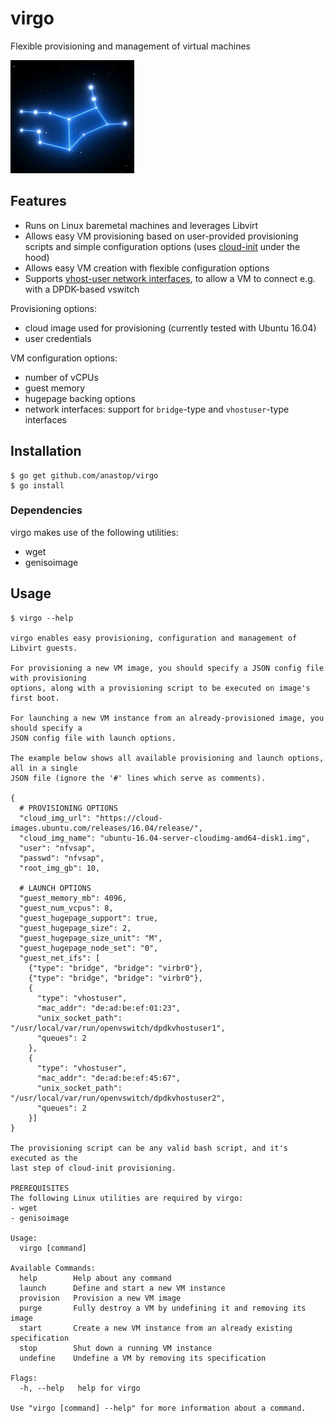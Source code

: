 # virgo

Flexible provisioning and management of virtual machines 

![virgo](./virgo.png)

## Features

- Runs on Linux baremetal machines and leverages Libvirt
- Allows easy VM provisioning based on user-provided provisioning scripts and simple configuration options (uses [cloud-init](https://cloudinit.readthedocs.io/en/latest/) under the hood)
- Allows easy VM creation with flexible configuration options
- Supports [vhost-user network interfaces](https://libvirt.org/formatdomain.html#elementVhostuser), to allow a VM to connect e.g. with a  DPDK-based vswitch

Provisioning options: 
- cloud image used for provisioning (currently tested with Ubuntu 16.04)
- user credentials

VM configuration options: 
- number of vCPUs
- guest memory
- hugepage backing options
- network interfaces: support for `bridge`-type and `vhostuser`-type interfaces

## Installation

```console
$ go get github.com/anastop/virgo
$ go install
```

### Dependencies

virgo makes use of the following utilities: 
- wget
- genisoimage

## Usage 

```console
$ virgo --help

virgo enables easy provisioning, configuration and management of Libvirt guests.

For provisioning a new VM image, you should specify a JSON config file with provisioning
options, along with a provisioning script to be executed on image's first boot.

For launching a new VM instance from an already-provisioned image, you should specify a
JSON config file with launch options.

The example below shows all available provisioning and launch options, all in a single
JSON file (ignore the '#' lines which serve as comments).

{
  # PROVISIONING OPTIONS
  "cloud_img_url": "https://cloud-images.ubuntu.com/releases/16.04/release/",
  "cloud_img_name": "ubuntu-16.04-server-cloudimg-amd64-disk1.img",
  "user": "nfvsap",
  "passwd": "nfvsap",
  "root_img_gb": 10,

  # LAUNCH OPTIONS
  "guest_memory_mb": 4096,
  "guest_num_vcpus": 8,
  "guest_hugepage_support": true,
  "guest_hugepage_size": 2,
  "guest_hugepage_size_unit": "M",
  "guest_hugepage_node_set": "0",
  "guest_net_ifs": [
    {"type": "bridge", "bridge": "virbr0"},
    {"type": "bridge", "bridge": "virbr0"},
    {
      "type": "vhostuser",
      "mac_addr": "de:ad:be:ef:01:23",
      "unix_socket_path": "/usr/local/var/run/openvswitch/dpdkvhostuser1",
      "queues": 2
    },
    {
      "type": "vhostuser",
      "mac_addr": "de:ad:be:ef:45:67",
      "unix_socket_path": "/usr/local/var/run/openvswitch/dpdkvhostuser2",
      "queues": 2
    }]
}

The provisioning script can be any valid bash script, and it's executed as the
last step of cloud-init provisioning.

PREREQUISITES
The following Linux utilities are required by virgo:
- wget
- genisoimage

Usage:
  virgo [command]

Available Commands:
  help        Help about any command
  launch      Define and start a new VM instance
  provision   Provision a new VM image
  purge       Fully destroy a VM by undefining it and removing its image
  start       Create a new VM instance from an already existing specification
  stop        Shut down a running VM instance
  undefine    Undefine a VM by removing its specification

Flags:
  -h, --help   help for virgo

Use "virgo [command] --help" for more information about a command.
```


